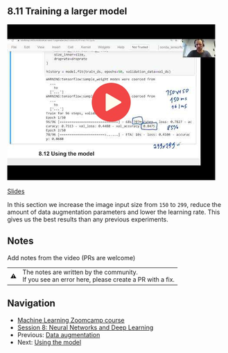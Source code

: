 ## 8.11 Training a larger model

<a href="https://www.youtube.com/watch?v=_QpDGJwFjYA&list=PL3MmuxUbc_hIhxl5Ji8t4O6lPAOpHaCLR"><img src="images/thumbnail-8-11.jpg"></a>

[Slides](https://www.slideshare.net/AlexeyGrigorev/ml-zoomcamp-8-neural-networks-and-deep-learning-250592316)


In this section we increase the image input size from `150` to `299`, reduce the amount of data augmentation parameters and lower the learning rate. This gives us the best results than any previous experiments.

## Notes

Add notes from the video (PRs are welcome)


<table>
   <tr>
      <td>⚠️</td>
      <td>
         The notes are written by the community. <br>
         If you see an error here, please create a PR with a fix.
      </td>
   </tr>
</table>


## Navigation

* [Machine Learning Zoomcamp course](../)
* [Session 8: Neural Networks and Deep Learning](./)
* Previous: [Data augmentation](10-augmentation.md)
* Next: [Using the model](12-using-model.md)